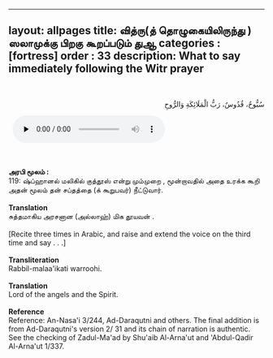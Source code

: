  ---
layout: allpages
title:  வித்ரு(த் தொழுகையிலிருந்து ) ஸலாமுக்கு பிறகு கூறப்படும் துஆ
categories : [fortress]
order : 33
description: What to say immediately following the Witr prayer
---
&nbsp;
<div class="arabictext" dir="RTL">

سُبُّوحٌ، قُدُوسٌ، رَبُّ الْمَلَائِكَةِ وَالرُّوحِ

</div>
&nbsp;


<audio controls  preload="none">
  <source src="{{ site.baseurl }}/audio/fortress/119.mp3" type="audio/mpeg">
Your browser does not support the audio element.
</audio>


&nbsp;
<div class="duaextra" tabindex="0">
<div><strong> அரபி மூலம் : </strong></div>
<div class="extra">119: ஷ்ப்ஹானல் மலிகில் குத்தூஸ் என்று மும்முறை , மூன்றாவதில் அதை உரக்க கூறி அதன் மூலம் தன் சப்தத்தை (க் கூறுபவர்) நீட்டுவார்.</div>
</div>
&nbsp;
<div class="duaextra" tabindex="0">
<div><strong>Translation</strong></div>
<div class="extra"> சுத்தமாகிய அரசனான (அல்லாஹ்) மிக தூயவன் .</div>
</div>
&nbsp;
<div class="extra">[Recite three times in Arabic, and raise and extend the voice on the third time and say . . .]</div>
&nbsp;
<div class="duaextra" tabindex="0">
<div><strong>Transliteration</strong></div>
<div class="extra">Rabbil-malaa'ikati warroohi.</div>
</div>
&nbsp;
<div class="duaextra" tabindex="0">
<div><strong>Translation</strong></div>
<div class="extra">Lord of the angels and the Spirit.</div>
</div>
&nbsp;
<div class="duaextra" tabindex="0">
<div><strong>Reference</strong></div>
<div class="extra">Reference: An-Nasa'i 3/244, Ad-Daraqutni and others. The final addition is from Ad-Daraqutni's version 2/ 31 and its chain of narration is authentic. See the checking of Zadul-Ma'ad by Shu'aib Al-Arna'ut and 'Abdul-Qadir Al-Arna'ut 1/337.</div>
</div>

